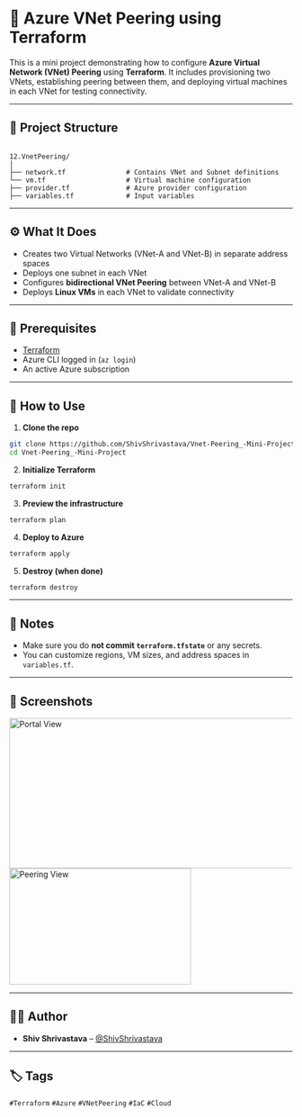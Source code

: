 # 🔗 Azure VNet Peering using Terraform

This is a mini project demonstrating how to configure **Azure Virtual Network (VNet) Peering** using **Terraform**. It includes provisioning two VNets, establishing peering between them, and deploying virtual machines in each VNet for testing connectivity.

---

## 📁 Project Structure

```

12.VnetPeering/
│
├── network.tf               # Contains VNet and Subnet definitions
└── vm.tf                    # Virtual machine configuration
├── provider.tf              # Azure provider configuration
├── variables.tf             # Input variables

````

---

## ⚙️ What It Does

- Creates two Virtual Networks (VNet-A and VNet-B) in separate address spaces  
- Deploys one subnet in each VNet  
- Configures **bidirectional VNet Peering** between VNet-A and VNet-B  
- Deploys **Linux VMs** in each VNet to validate connectivity  

---

## 🧱 Prerequisites

- [Terraform](https://developer.hashicorp.com/terraform/downloads)  
- Azure CLI logged in (`az login`)  
- An active Azure subscription  

---

## 🚀 How to Use

1. **Clone the repo**

```bash
git clone https://github.com/ShivShrivastava/Vnet-Peering_-Mini-Project
cd Vnet-Peering_-Mini-Project
````

2. **Initialize Terraform**

```bash
terraform init
```

3. **Preview the infrastructure**

```bash
terraform plan
```

4. **Deploy to Azure**

```bash
terraform apply
```

5. **Destroy (when done)**

```bash
terraform destroy
```

---

## 📝 Notes

* Make sure you do **not commit `terraform.tfstate`** or any secrets.
* You can customize regions, VM sizes, and address spaces in `variables.tf`.

---

## 📸 Screenshots

<img width="802" height="267" alt="Portal View" src="https://github.com/user-attachments/assets/9c98892b-00ff-4821-b95a-3c7b83bf9a4a" />

<br/>

<img width="323" height="207" alt="Peering View" src="https://github.com/user-attachments/assets/7716c9c5-5a0d-4726-a0c1-01d5e09c7fc4" />

---

## 👨‍💻 Author

* **Shiv Shrivastava** – [@ShivShrivastava](https://github.com/ShivShrivastava)

---

## 🏷️ Tags

`#Terraform` `#Azure` `#VNetPeering` `#IaC` `#Cloud`
